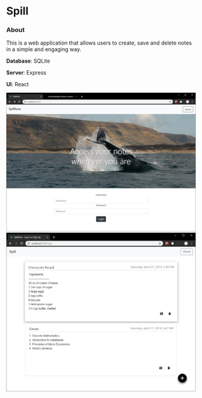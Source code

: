 Spill
=====

### About

This is a web application that allows users to create, save and delete notes
in a simple and engaging way.


**Database**: SQLite

**Server**: Express

**UI**: React

![Image](login.png "homepage")
![Image](app.png "note app")
